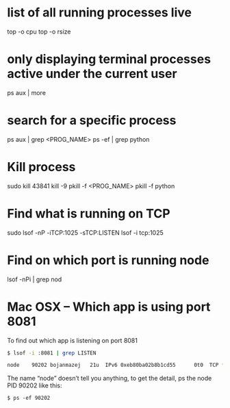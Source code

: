 # list of all running processes live

top -o cpu
top -o rsize

# only displaying terminal processes active under the current user

ps aux | more

# search for a specific process

ps aux | grep <PROG_NAME>
ps -ef | grep python

# Kill process

sudo kill 43841
kill -9 <PID>
pkill -f <PROG_NAME>
pkill -f python

# Find what is running on TCP

sudo lsof -nP -iTCP:1025 -sTCP:LISTEN
lsof -i tcp:1025

# Find on which port is running node

lsof -nPi | grep nod

# Mac OSX – Which app is using port 8081

To find out which app is listening on port 8081

```bash
$ lsof -i :8081 | grep LISTEN

node    90202 bojanmazej   21u  IPv6 0xeb80ba02b8b1cd55      0t0  TCP *:sunproxyadmin (LISTEN)
```

The name “node” doesn’t tell you anything, to get the detail, ps the node PID 90202 like this:

```
$ ps -ef 90202
```
